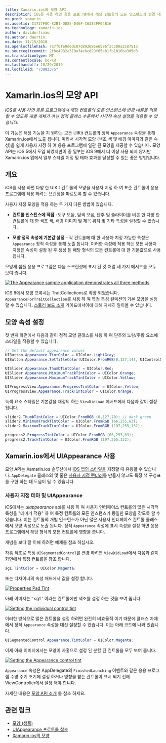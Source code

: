 ```yaml
---
title: Xamarin.ios의 모양 API
description: iOS를 사용 하면 응용 프로그램에서 해당 컨트롤의 모든 인스턴스에 변경 내용을 적용할 수 있도록 개별 개체가 아닌 정적 클래스 수준에서 시각적 속성 설정을 적용할 수 있습니다.
ms.prod: xamarin
ms.assetid: C1727F0C-82B1-D085-D46F-C6383FF04B16
ms.technology: xamarin-ios
author: davidortinau
ms.author: daortin
ms.date: 11/15/2018
ms.openlocfilehash: 7a7f0fe9d0dc07d892686e6596f3cc09a2587513
ms.sourcegitcommit: 2fbe4932a319af4ebc829f65eb1fb1816ba305d3
ms.translationtype: MT
ms.contentlocale: ko-KR
ms.lasthandoff: 10/29/2019
ms.locfileid: "73003375"
---
```

# <a name="appearance-api-in-xamarinios"></a>Xamarin.ios의 모양 API

_iOS를 사용 하면 응용 프로그램에서 해당 컨트롤의 모든 인스턴스에 변경 내용을 적용할 수 있도록 개별 개체가 아닌 정적 클래스 수준에서 시각적 속성 설정을 적용할 수 있습니다._

이 기능은 해당 기능을 지 원하는 모든 UIKit 컨트롤의 정적 `Appearance` 속성을 통해 Xamarin.ios에서 노출 됩니다. 따라서 시각적 모양 (색조 색 및 배경 이미지와 같은 속성)을 쉽게 사용자 지정 하 여 응용 프로그램에 일관 된 모양을 제공할 수 있습니다. 모양 API는 iOS 5에서 도입 되었지만이 중 일부는 iOS 9에서 더 이상 사용 되지 않지만 Xamarin.ios 앱에서 일부 스타일 지정 및 테마 효과를 달성할 수 있는 좋은 방법입니다.

## <a name="overview"></a>개요

iOS를 사용 하면 다양 한 UIKit 컨트롤의 모양을 사용자 지정 하 여 표준 컨트롤이 응용 프로그램에 적용 하려는 브랜딩을 따르도록 할 수 있습니다.

사용자 지정 모양을 적용 하는 두 가지 다른 방법이 있습니다.

- **컨트롤 인스턴스에 직접** -도구 모음, 탐색 모음, 단추 및 슬라이더를 비롯 한 다양 한 컨트롤에 대 한 색조 색, 배경 이미지 및 제목 위치 및 기타 특성을 설정할 수 있습니다.

- **모양 정적 속성에 기본값 설정** – 각 컨트롤에 대 한 사용자 지정 가능한 특성은 `Appearance` 정적 속성을 통해 노출 됩니다. 이러한 속성에 적용 하는 모든 사용자 지정은 속성이 설정 된 후 생성 된 해당 형식의 모든 컨트롤에 대 한 기본값으로 사용 됩니다.

모양새 샘플 응용 프로그램은 다음 스크린샷에 표시 된 것 처럼 세 가지 메서드를 모두 보여 줍니다.

[![](introduction-to-the-appearance-api-images/appearance01-sml.png "The Appearance sample application demonstrates all three methods")](introduction-to-the-appearance-api-images/appearance01.png#lightbox)

IOS 8에서 모양 프록시는 TraitCollections로 확장 되었습니다.
 `AppearanceForTraitCollection`를 사용 하 여 특정 특성 컬렉션의 기본 모양을 설정할 수 있습니다. [스토리 보드 소개](~/ios/user-interface/storyboards/unified-storyboards.md) 가이드에서이에 대해 자세히 알아볼 수 있습니다.

## <a name="setting-appearance-properties"></a>모양 속성 설정

첫 번째 화면에서 다음과 같이 정적 모양 클래스를 사용 하 여 단추와 노랑/주황 요소에 스타일을 적용할 수 있습니다.

```csharp
// Set the default appearance values
UIButton.Appearance.TintColor = UIColor.LightGray;
UIButton.Appearance.SetTitleColor(UIColor.FromRGB(0,127,14), UIControlState.Normal);

UISlider.Appearance.ThumbTintColor = UIColor.Red;
UISlider.Appearance.MinimumTrackTintColor = UIColor.Orange;
UISlider.Appearance.MaximumTrackTintColor = UIColor.Yellow;

UIProgressView.Appearance.ProgressTintColor = UIColor.Yellow;
UIProgressView.Appearance.TrackTintColor = UIColor.Orange;
```

녹색 요소 스타일은 기본값을 재정의 하는 `ViewDidLoad` 메서드에서 다음과 같이 설정 됩니다.

```csharp
slider2.ThumbTintColor = UIColor.FromRGB (0,127,70); // dark green
slider2.MinimumTrackTintColor = UIColor.FromRGB (66,255,63);
slider2.MaximumTrackTintColor = UIColor.FromRGB (197,255,132);
```

```csharp
progress2.ProgressTintColor = UIColor.FromRGB (66,255,63);
progress2.TrackTintColor = UIColor.FromRGB (197,255,132);
```

## <a name="using-uiappearance-in-xamarinforms"></a>Xamarin.ios에서 UIAppearance 사용

모양 API는 Xamarin.ios 솔루션에서 [iOS 앱의 스타일을](~/xamarin-forms/platform/ios/formatting.md#uiappearance) 지정할 때 유용할 수 있습니다. `AppDelegate` 클래스의 몇 줄은 [사용자 지정 렌더러](~/xamarin-forms/app-fundamentals/custom-renderer/index.md)를 만들지 않고도 특정 색 구성표를 구현 하는 데 도움이 될 수 있습니다.

### <a name="custom-themes-and-uiappearance"></a>사용자 지정 테마 및 UIAppearance

iOS에서는 *uiappearance* api를 사용 하 여 사용자 인터페이스 컨트롤의 많은 시각적 특성을 "테마가 적용" 하 여 특정 컨트롤의 모든 인스턴스가 동일한 모양을 갖도록 할 수 있습니다. 이는 컨트롤의 개별 인스턴스가 아닌 많은 사용자 인터페이스 컨트롤 클래스에서 모양 속성으로 노출 됩니다. 정적 `Appearance` 속성에 표시 속성을 설정 하면 응용 프로그램에서 해당 형식의 모든 컨트롤에 영향을 줍니다.

개념을 보다 잘 이해 하려면 예제를 참조 하십시오.

자홍 색조로 특정 `UISegmentedControl`를 변경 하려면 `ViewDidLoad`에서 다음과 같이 화면에서 특정 컨트롤을 참조 합니다.

```csharp
sg1.TintColor = UIColor.Magenta;
```

또는 디자이너의 속성 패드에서 값을 설정 합니다.

[![](introduction-to-the-appearance-api-images/propertiespadtint.png "Properties Pad Tint")](introduction-to-the-appearance-api-images/propertiespadtint.png#lightbox)

아래 이미지는 ' sg1 ' 이라는 컨트롤에만 색조를 설정 하는 것을 보여 줍니다.

[![](introduction-to-the-appearance-api-images/image53.png "Setting the individual control tint")](introduction-to-the-appearance-api-images/image53.png#lightbox)

이러한 방식으로 많은 컨트롤을 설정 하려면 완전히 비효율적 이기 때문에 클래스 자체에서 정적 `Appearance` 속성을 대신 설정할 수 있습니다. 이는 아래 코드에 나와 있습니다.

```csharp
UISegmentedControl.Appearance.TintColor = UIColor.Magenta;
```

이제 아래 이미지에서는 모양이 자홍으로 설정 된 분할 된 컨트롤을 모두 보여 줍니다.

[![](introduction-to-the-appearance-api-images/image54.png "Setting the Appearance control tint")](introduction-to-the-appearance-api-images/image54.png#lightbox)

`Appearance` 속성은 AppDelegate의 `FinishedLaunching` 이벤트와 같은 응용 프로그램 수명 주기 초기에 설정 하거나 영향을 받는 컨트롤이 표시 되기 전에 ViewController에서 설정 해야 합니다.

자세한 내용은 [모양 API 소개](~/ios/user-interface/ios-ui/introduction-to-the-appearance-api.md) 를 참조 하세요.

## <a name="related-links"></a>관련 링크

- [모양 (샘플)](https://docs.microsoft.com/samples/xamarin/ios-samples/appearance)
- [UIAppearance 프로토콜 참조](https://developer.apple.com/library/ios/documentation/UIKit/Reference/UIAppearance_Protocol/)
- [Xamarin.ios의 모양](~/xamarin-forms/platform/ios/formatting.md#uiappearance)
